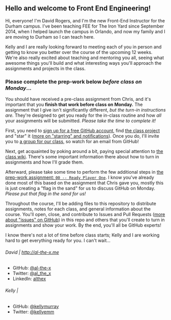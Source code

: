 ## Hello and welcome to Front End Engineering!

Hi, everyone! I'm David Rogers, and I'm the new Front-End Instructor for the Durham campus. I've been teaching FEE for The Iron Yard since September 2014, when I helped launch the campus in Orlando, and now my family and I are moving to Durham so I can teach here.

Kelly and I are really looking forward to meeting each of you in person and getting to know you better over the course of the upcoming 12 weeks. We're also really excited about teaching and mentoring you all, seeing what awesome things you'll build and what interesting ways you'll approach the assignments and projects in the class.

### Please complete the prep-work below _before class on Monday_...

You should have received a pre-class assignment from Chris, and it's important that you **finish that work before class on Monday.** The assignment that I give isn't significantly different, _but the turn-in instructions are._ They're designed to get you ready for the in-class routine and how _all_ your assignments will be submitted. _Please take the time to complete it!_

First, you need to [sign up for a free GitHub account](http://github.com/signup), find [the class project](https://github.com/TIY-Durham/2015-FALL-FEE) and "star" it ([more on "starring" and notifications](https://help.github.com/articles/about-stars)). Once you do, I'll invite you to [a group for our class](https://github.com/orgs/TIY-Durham/teams/2015-fall-fee), so watch for an email from GitHub!

Next, get acquainted by poking around a bit, paying special attention to [the class wiki](https://github.com/TIY-Durham/2015-FALL-FEE/wiki). There's some important information there about how to turn in assignments and how I'll grade them.

Afterward, please take some time to perform the few additional steps in [the prep-work assignment: `00 -- Ready Player One`](https://github.com/TIY-Durham/2015-FALL-FEE/blob/master/00--Ready-Player-One). I know you've already done most of this based on the assignment that Chris gave you, mostly this is just creating a "flag in the sand" for us to discuss GitHub on Monday. _Please put that flag in the sand for us!_

Throughout the course, I'll be adding files to this repository to distribute assignments, notes for each class, and general information about the course. You'll open, close, and contribute to Issues and Pull Requests ([more about "issues" on GitHub](https://help.github.com/articles/about-issues)) in this repo and others that you'll create to turn in assignments and show your work.  By the end, you'll all be GitHub experts!

I know there's not a lot of time before class starts; Kelly and I are working hard to get everything ready for you. I can't wait...

###### David | http://al-the-x.me

* GitHub: [@al-the-x](https://github.com/al-the-x)
* Twitter: [@al_the_x](https://twitter.com/al_the_x)
* LinkedIn: [althex](https://linkedin.com/in/althex)

###### Kelly | 

* GitHub: [@kellymurray](https://github.com/kellymurray)
* Twitter: [@kellyemm](https://twitter.com/kellyemm)
